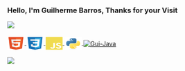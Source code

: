 ### Hello, I'm Guilherme Barros, Thanks for your Visit
<div>
  <a href="https://github.com/Guilhermebarrosf">
  <img height="180em" src="https://github-readme-stats.vercel.app/api?username=Guilhermebarrosf&show_icons=true&theme=dark&include_all_commits=true&count_private=true"/>
</div>

  <div style="display: inline_block"><br>
  <img align="center" alt="Gui-HTML" height="30" width="40" src="https://raw.githubusercontent.com/devicons/devicon/master/icons/html5/html5-original.svg">
  <img align="center" alt="Gui-CSS" height="30" width="40" src="https://raw.githubusercontent.com/devicons/devicon/master/icons/css3/css3-original.svg">
  <img align="center" alt="Gui-Js" height="30" width="40" src="https://raw.githubusercontent.com/devicons/devicon/master/icons/javascript/javascript-plain.svg">
  <img align="center" alt="Gui-Python" height="30" width="40" src="https://raw.githubusercontent.com/devicons/devicon/master/icons/python/python-original.svg">
  <img align="center"  alt="Gui-Java" height="30" width="40" src="https://cdn.jsdelivr.net/gh/devicons/devicon/icons/java/java-original-wordmark.svg" />
  

</div>
<br>
  <a href="https://www.linkedin.com/in/guilherme-barros-100a55159/" target="_blank"><img src="https://img.shields.io/badge/-LinkedIn-%230077B5?style=for-the-badge&logo=linkedin&logoColor=white" target="_blank"></a> 
 
